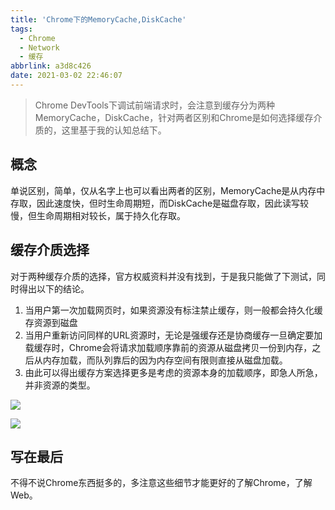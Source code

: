 ```yaml
---
title: 'Chrome下的MemoryCache,DiskCache'
tags:
  - Chrome
  - Network
  - 缓存
abbrlink: a3d8c426
date: 2021-03-02 22:46:07
---
```


> Chrome DevTools下调试前端请求时，会注意到缓存分为两种MemoryCache，DiskCache，针对两者区别和Chrome是如何选择缓存介质的，这里基于我的认知总结下。

## 概念

单说区别，简单，仅从名字上也可以看出两者的区别，MemoryCache是从内存中存取，因此速度快，但时生命周期短，而DiskCache是磁盘存取，因此读写较慢，但生命周期相对较长，属于持久化存取。

## 缓存介质选择

对于两种缓存介质的选择，官方权威资料并没有找到，于是我只能做了下测试，同时得出以下的结论。

1. 当用户第一次加载网页时，如果资源没有标注禁止缓存，则一般都会持久化缓存资源到磁盘
2. 当用户重新访问同样的URL资源时，无论是强缓存还是协商缓存一旦确定要加载缓存时，Chrome会将请求加载顺序靠前的资源从磁盘拷贝一份到内存，之后从内存加载，而队列靠后的因为内存空间有限则直接从磁盘加载。
3. 由此可以得出缓存方案选择更多是考虑的资源本身的加载顺序，即急人所急，并非资源的类型。

![](https://static.1991421.cn/2021/2021-03-02-225330.jpeg)

![](https://static.1991421.cn/2021/2021-03-02-225350.jpeg)



## 写在最后

不得不说Chrome东西挺多的，多注意这些细节才能更好的了解Chrome，了解Web。